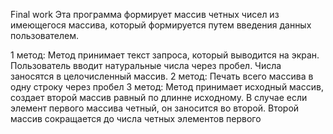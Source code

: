 Final work
Эта программа формирует массив четных чисел из имеющегося массива, который формируется путем введения данных пользователем.

1 метод:
Метод принимает текст запроса, который выводится на экран.
Пользователь вводит натуральные числа через пробел.
Числа заносятся в целочисленный массив.
2 метод:
Печать всего массива в одну строку через пробел
3 метод:
Метод принимает исходный массив, создает второй массив равный по длинне исходному.
В случае если элемент первого массива четный, он заносится во второй.
Второй массив сокращается до числа четных элементов первого
